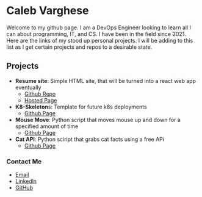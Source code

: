 # Caleb Varghese

Welcome to my github page. I am a DevOps Engineer looking to learn all I can about programming, IT, and CS. I have been in the field since 2021.  
Here are the links of my stood up personal projects. I will be adding to this list as I get certain projects and repos to a desirable state. 

## Projects
- **Resume site**: Simple HTML site, that will be turned into a react web app eventually
    - [Github Repo](https://github.com/calebvarghese/resume/)
    - [Hosted Page](https://calebvarghese.github.io/resume/)
- **K8-Skeleton**s: Template for future k8s deployments
    - [Github Page](https://github.com/calebvarghese/k8-skeleton)
- **Mouse Move**: Python script that moves mouse up and down for a specified amount of time
    - [Github Page](https://github.com/calebvarghese/AFKmouseMover)
- **Cat API**: Python sciript that grabs cat facts using a free APi
    - [Github Page](https://github.com/calebvarghese/catAPI)

### Contact Me
- [Email](mailto:rougher-earners-02@icloud.com)
- [Linkedln](https://github.com/calebvarghese)
- [GitHub](https://github.com/calebvarghese)


